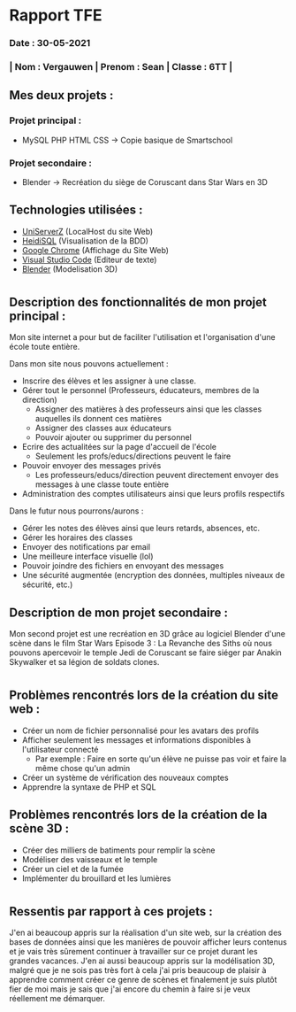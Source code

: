 # Rapport TFE

### Date : 30-05-2021
### | Nom : Vergauwen | Prenom : Sean | Classe : 6TT |

## Mes deux projets :
### Projet principal : 
- MySQL PHP HTML CSS -> Copie basique de Smartschool
### Projet secondaire :
- Blender -> Recréation du siège de Coruscant dans Star Wars en 3D

## Technologies utilisées : 
- [UniServerZ](https://www.uniformserver.com/) (LocalHost du site Web)
- [HeidiSQL](https://www.heidisql.com/) (Visualisation de la BDD)
- [Google Chrome](https://www.google.com/chrome/) (Affichage du Site Web)
- [Visual Studio Code](https://code.visualstudio.com/) (Editeur de texte)
- [Blender](https://www.blender.org/) (Modelisation 3D)

#

## Description des fonctionnalités de mon projet principal : 

Mon site internet a pour but de faciliter l'utilisation et l'organisation d'une école toute entière. 

Dans mon site nous pouvons actuellement :

- Inscrire des élèves et les assigner à une classe.
- Gérer tout le personnel (Professeurs, éducateurs, membres de la direction)
  * Assigner des matières à des professeurs ainsi que les classes auquelles ils donnent ces matières
  * Assigner des classes aux éducateurs
  * Pouvoir ajouter ou supprimer du personnel
- Ecrire des actualitées sur la page d'accueil de l'école
  * Seulement les profs/educs/directions peuvent le faire
- Pouvoir envoyer des messages privés
  * Les professeurs/educs/direction peuvent directement envoyer des messages à une classe toute entière
- Administration des comptes utilisateurs ainsi que leurs profils respectifs

Dans le futur nous pourrons/aurons :
- Gérer les notes des élèves ainsi que leurs retards, absences, etc.
- Gérer les horaires des classes
- Envoyer des notifications par email
- Une meilleure interface visuelle (lol)
- Pouvoir joindre des fichiers en envoyant des messages
- Une sécurité augmentée (encryption des données, multiples niveaux de sécurité, etc.)

## Description de mon projet secondaire : 

Mon second projet est une recréation en 3D grâce au logiciel Blender d'une scène dans le film Star Wars Episode 3 : La Revanche des Siths où nous pouvons apercevoir le temple Jedi de Coruscant se faire siéger par Anakin Skywalker et sa légion de soldats clones.

#

## Problèmes rencontrés lors de la création du site web : 

- Créer un nom de fichier personnalisé pour les avatars des profils
- Afficher seulement les messages et informations disponibles à l'utilisateur connecté
  * Par exemple : Faire en sorte qu'un élève ne puisse pas voir et faire la même chose qu'un admin
- Créer un système de vérification des nouveaux comptes
- Apprendre la syntaxe de PHP et SQL

## Problèmes rencontrés lors de la création de la scène 3D :

- Créer des milliers de batiments pour remplir la scène
- Modéliser des vaisseaux et le temple
- Créer un ciel et de la fumée 
- Implémenter du brouillard et les lumières

#

## Ressentis par rapport à ces projets : 

J'en ai beaucoup appris sur la réalisation d'un site web, sur la création des bases de données ainsi que les manières de pouvoir afficher leurs contenus et je vais très sûrement continuer à travailler sur ce projet durant les grandes vacances. J'en ai aussi beaucoup appris sur la modélisation 3D, malgré que je ne sois pas très fort à cela j'ai pris beaucoup de plaisir à apprendre comment créer ce genre de scènes et finalement je suis plutôt fier de moi mais je sais que j'ai encore du chemin à faire si je veux réellement me démarquer.
